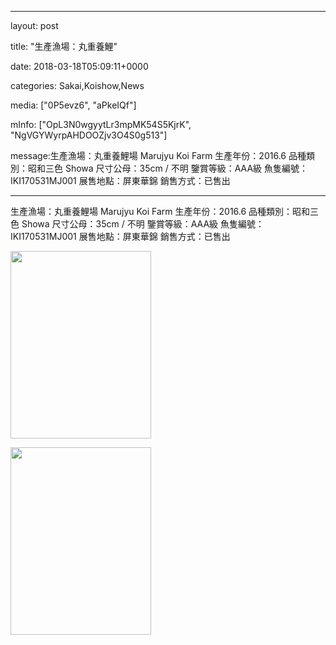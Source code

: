 
--- 

layout: post 

title:  "生產漁場：丸重養鯉" 

date:   2018-03-18T05:09:11+0000 

categories: Sakai,Koishow,News 

media: ["0P5evz6", "aPkeIQf"] 

mInfo: ["OpL3N0wgyytLr3mpMK54S5KjrK", "NgVGYWyrpAHDOOZjv3O4S0g513"] 

message:生產漁場：丸重養鯉場 Marujyu Koi Farm
生產年份：2016.6
品種類別：昭和三色 Showa
尺寸公母：35cm / 不明
鑒賞等級：AAA級
魚隻編號：IKI170531MJ001
展售地點：屏東華錦
銷售方式：已售出


--- 

生產漁場：丸重養鯉場 Marujyu Koi Farm
生產年份：2016.6
品種類別：昭和三色 Showa
尺寸公母：35cm / 不明
鑒賞等級：AAA級
魚隻編號：IKI170531MJ001
展售地點：屏東華錦
銷售方式：已售出


<a href="https://i.imgur.com/0P5evz6.jpg"><img src="https://i.imgur.com/0P5evz6.jpg" height=300 width=225 /></a> 

 
<a href="https://i.imgur.com/aPkeIQf.jpg"><img src="https://i.imgur.com/aPkeIQf.jpg" height=300 width=225 /></a> 
 



